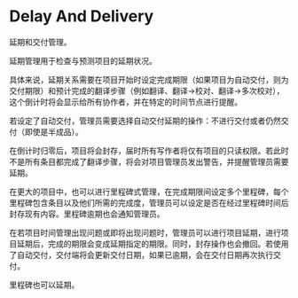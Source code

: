 # Delay And Delivery

延期和交付管理。

延期管理用于检查与预测项目的延期状况。

具体来说，延期关系需要在项目开始时设定完成期限（如果项目为自动交付，则为交付期限）和预计完成的翻译步骤（例如翻译、翻译->校对、翻译->多次校对），这个倒计时将会显示给所有协作者，并在特定的时间节点进行提醒。

若设定了自动交付，管理员需要选择自动交付延期的操作：不进行交付或者仍然交付（即使是半成品）。

在倒计时归零后，项目将会封存，届时所有写作者将仅有项目的只读权限。若此时不是所有条目都完成了翻译步骤，将会对项目管理员发出警告，并提醒管理员需要延期。

在更大的项目中，也可以进行里程碑式管理，在完成期限间设定多个里程碑，每个里程碑包含条目以及他们所需的完成度，管理员可以设定是否在经过里程碑时间后封存现有内容。里程碑逾期也会通知管理员。

在若项目时间管理出现问题或即将出现问题时，管理员可以进行项目延期，进行项目延期后，完成的期限会变成延期指定的期限。同时，封存操作也会撤回。若使用了自动交付，交付端将会更新交付日期，如果已逾期，会在交付日期再次执行交付。

里程碑也可以延期。
